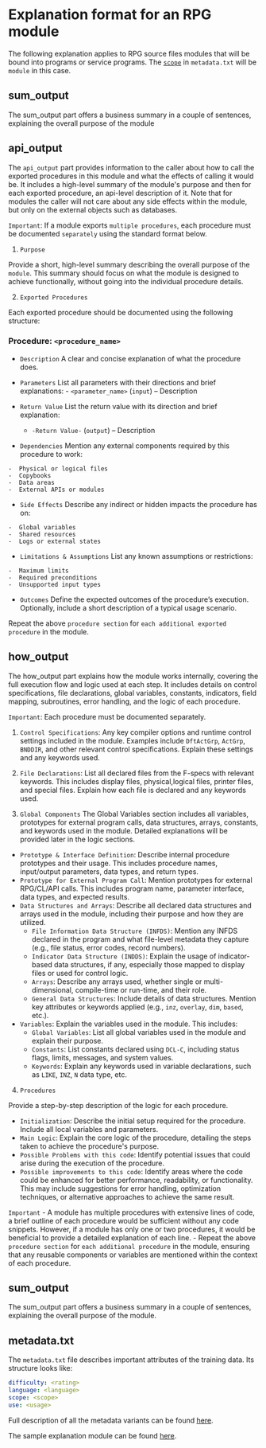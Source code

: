 # Explanation format for an RPG module

The following explanation applies to RPG source files modules that will be bound into programs or service programs.
The [`scope`](/pages/metadata#scope) in `metadata.txt` will be `module` in this case.

## sum_output

The sum_output part offers a business summary in a couple of sentences, explaining the overall purpose of the module

## api_output

The `api_output` part provides information to the caller about how to call the exported procedures in this module
and what the effects of calling it would be.
It includes a high-level summary of the module's purpose and then for each exported procedure, an api-level description of it.  Note that for modules the caller will not care about any side effects within the module, but only on the external objects such as databases.

`Important`: If a module exports `multiple procedures`, each procedure must be documented `separately` using the standard format below.

 1. `Purpose`

Provide a short, high-level summary describing the overall purpose of the `module`.
This summary should focus on what the module is designed to achieve functionally, without going into the individual procedure details.

 2. `Exported Procedures`

Each exported procedure should be documented using the following structure:

### Procedure: `<procedure_name>`

  -  `Description`
    A clear and concise explanation of what the procedure does.

  -  `Parameters`
    List all parameters with their directions and brief explanations:
    -  `<parameter_name>` (`input`) – Description

  - `Return Value`
    List the return value with its direction and brief explanation:
    -  `-Return Value-` (`output`) – Description

  -  `Dependencies`
    Mention any external components required by this procedure to work:

    -  Physical or logical files
    -  Copybooks
    -  Data areas
    -  External APIs or modules

  -  `Side Effects`
    Describe any indirect or hidden impacts the procedure has on:

    -  Global variables
    -  Shared resources
    -  Logs or external states

  -  `Limitations & Assumptions`
    List any known assumptions or restrictions:

    -  Maximum limits
    -  Required preconditions
    -  Unsupported input types

  -  `Outcomes`
    Define the expected outcomes of the procedure’s execution.
    Optionally, include a short description of a typical usage scenario.

Repeat the above `procedure section` for `each additional exported procedure` in the module.

## how_output

The how_output part explains how the module works internally, covering the full execution flow and logic used at each step. It includes details on control specifications, file declarations, global variables, constants, indicators, field mapping, subroutines, error handling, and the logic of each procedure.

`Important`: Each procedure must be documented separately.

1. `Control Specifications`: Any key compiler options and runtime control settings included in the module. Examples include `DftActGrp`, `ActGrp`, `BNDDIR`, and other relevant control specifications. Explain these settings and any keywords used.

2. `File Declarations`: List all declared files from the F-specs with relevant keywords. This includes display files, physical,logical files, printer files, and special files. Explain how each file is declared and any keywords used.

3. `Global Components`
The Global Variables section includes all variables, prototypes for external program calls, data structures, arrays, constants, and keywords used in the module. Detailed explanations will be provided later in the logic sections.

  - `Prototype & Interface Definition`: Describe internal procedure prototypes and their usage. This includes procedure names, input/output parameters, data types, and return types.
  - `Prototype for External Program Call`: Mention prototypes for external RPG/CL/API calls. This includes program name, parameter interface, data types, and expected results.
  - `Data Structures and Arrays`: Describe all declared data structures and arrays used in the module, including their purpose and how they are utilized.
    - `File Information Data Structure (INFDS)`: Mention any INFDS declared in the program and what file-level metadata they capture (e.g., file status, error codes, record numbers).
    - `Indicator Data Structure (INDDS)`: Explain the usage of indicator-based data structures, if any, especially those mapped to display files or used for control logic.
    - `Arrays`: Describe any arrays used, whether single or multi-dimensional, compile-time or run-time, and their role.
    - `General Data Structures`: Include details of data structures. Mention key attributes or keywords applied (e.g., `inz`, `overlay`, `dim`, `based`, etc.).
  - `Variables`: Explain the variables used in the module. This includes:
    - `Global Variables`: List all global variables used in the module and explain their purpose.
    - `Constants`: List constants declared using `DCL-C`, including status flags, limits, messages, and system values.
    - `Keywords`: Explain any keywords used in variable declarations, such as `LIKE`, `INZ`, `N` data type, etc.

4. `Procedures`

  Provide a step-by-step description of the logic for each procedure.

  - `Initialization`: Describe the initial setup required for the procedure. Include all local variables and parameters.
  - `Main Logic`: Explain the core logic of the procedure, detailing the steps taken to achieve the procedure's purpose.
  - `Possible Problems with this code`: Identify potential issues that could arise during the execution of the procedure.
  - `Possible improvements to this code`: Identify areas where the code could be enhanced for better performance, readability, or functionality. This may include suggestions for error handling, optimization techniques, or alternative approaches to achieve the same result.

  `Important`
    - A module has multiple procedures with extensive lines of code, a brief outline of each procedure would be sufficient without any code snippets. However, if a module has only one or two procedures, it would be beneficial to provide a detailed explanation of each line.
    - Repeat the above `procedure section` for `each additional procedure` in the module, ensuring that any reusable components or variables are mentioned within the context of each procedure.

## sum_output

The sum_output part offers a business summary in a couple of sentences, explaining the overall purpose of the module.

## metadata.txt

The `metadata.txt` file describes important attributes of the training data.  Its structure looks like:

```yaml
difficulty: <rating>
language: <language>
scope: <scope>
use: <usage>
```

Full description of all the metadata variants can be found [here](/pages/metadata.md).

The sample explanation module can be found [here](/pages/task/sample_module.md).